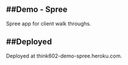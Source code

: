 ##Demo - Spree
--------------

Spree app for client walk throughs.

##Deployed
----------

Deployed at think602-demo-spree.heroku.com.
